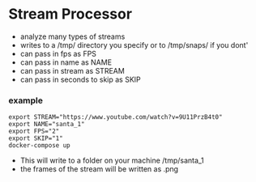 # Stream Processor

* analyze many types of streams
* writes to a /tmp/ directory you specify or to /tmp/snaps/ if you dont'
* can pass in fps as FPS
* can pass in name as NAME
* can pass in stream as STREAM
* can pass in seconds to skip as SKIP

### example
```
export STREAM="https://www.youtube.com/watch?v=9U11PrzB4t0"
export NAME="santa_1"
export FPS="2"
export SKIP="1"
docker-compose up
```

* This will write to a folder on your machine /tmp/santa_1
* the frames of the stream will be written as <frame>.png


